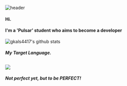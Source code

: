 ![header](https://capsule-render.vercel.app/api?type=rounded&color=auto&height=300&section=header&text=Hello,Swift!&fontSize=100)
#### Hi.
#### I'm a 'Pulsar' student who aims to become a developer

![gkals4417's github stats](https://github-readme-stats.vercel.app/api?username=gkals4417&show_icons=true&theme=radical)

##### My Target Language.

<img src="https://img.shields.io/badge/Swift-1f2023?style=flat&logo=Swift&logoColor=F05138"/></a>
---
##### Not perfect yet, but to be PERFECT!
